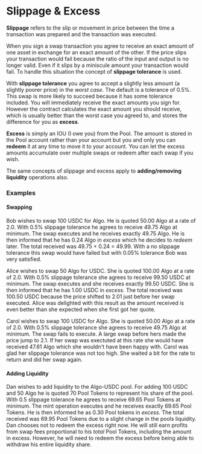 # Slippage & Excess

**Slippage** refers to the slip or movement in price between the time a transaction was prepared and the transaction was executed.&#x20;

When you sign a swap transaction you agree to receive an exact amount of one asset in exchange for an exact amount of the other. If the price slips your transaction would fail because the ratio of the input and output is no longer valid. Even if it slips by a miniscule amount your transaction would fail. To handle this situation the concept of **slippage tolerance** is used.

With **slippage tolerance** you agree to accept a slightly less amount (a slightly poorer price) in the _worst case_. The default is a tolerance of 0.5%. This swap is more likely to succeed because it has some tolerance included. You will immediately receive the exact amounts you sign for. However the contract calculates the exact amount you should receive, which is usually better than the worst case you agreed to, and stores the difference for you as **excess**.

**Excess** is simply an IOU (I owe you) from the Pool. The amount is stored in the Pool account rather than your account but you and only you can **redeem** it at any time to move it to your account. You can let the excess amounts accumulate over multiple swaps or redeem after each swap if you wish.

The same concepts of slippage and excess apply to **adding/removing liquidity** operations also.

### Examples

#### Swapping

Bob wishes to swap 100 USDC for Algo. He is quoted 50.00 Algo at a rate of 2.0. With 0.5% slippage tolerance he agrees to receive 49.75 Algo at minimum. The swap executes and he receives exactly 49.75 Algo. He is then informed that he has 0.24 Algo in _excess_ which he decides to _redeem_ later. The total received was 49.75 + 0.24 = 49.99. With a no slippage tolerance this swap would have failed but with 0.05% tolerance Bob was very satisfied.&#x20;

Alice wishes to swap 50 Algo for USDC. She is quoted 100.00 Algo at a rate of 2.0. With 0.5% slippage tolerance she agrees to receive 99.50 USDC at minimum. The swap executes and she receives exactly 99.50 USDC. She is then informed that he has 1.00 USDC in _excess._ The total received was 100.50 USDC because the price shifted to 2.01 just before her swap executed. Alice was delighted with this result as the amount received is even better than she expected when she first got her quote.

Carol wishes to swap 100 USDC for Algo. She is quoted 50.00 Algo at a rate of 2.0. With 0.5% slippage tolerance she agrees to receive 49.75 Algo at minimum. The swap fails to execute. A large swap before hers made the price jump to 2.1. If her swap was exectuted at this rate she would have received 47.61 Algo which she wouldn't have been happy with. Carol was glad her slippage tolerance was not too high. She waited a bit for the rate to return and did her swap again.&#x20;

#### Adding Liquidity

Dan wishes to add liquidity to the Algo-USDC pool. For adding 100 USDC and 50 Algo he is quoted 70 Pool Tokens to represent his share of the pool. With 0.5 slippage tolerance he agrees to receive 69.65 Pool Tokens at minimum. The mint operation executes and he receives exactly 69.65 Pool Tokens. He is then informed he as 0.30 Pool tokens in _excess._ The total received was 69.95 Pool Tokens due to a slight change in the pools liquidity. Dan chooses not to redeem the excess right now. He will still earn profits from swap fees proportional to his _total_ Pool Tokens, including the amount in excess. However, he will need to redeem the excess before being able to withdraw his entire liquidity share.

